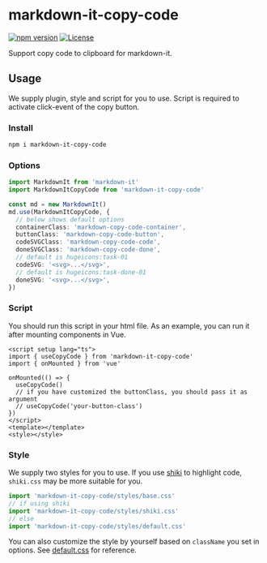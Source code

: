 # markdown-it-copy-code

[![npm version][npm-version-src]][npm-version-href]
[![License][license-src]][license-href]

Support copy code to clipboard for markdown-it.

## Usage

We supply plugin, style and script for you to use.
Script is required to activate click-event of the copy button.

### Install
``` sh
npm i markdown-it-copy-code
```

### Options
``` ts
import MarkdownIt from 'markdown-it'
import MarkdownItCopyCode from 'markdown-it-copy-code'

const md = new MarkdownIt()
md.use(MarkdownItCopyCode, {
  // below shows default options
  containerClass: 'markdown-copy-code-container',
  buttonClass: 'markdown-copy-code-button',
  codeSVGClass: 'markdown-copy-code-code',
  doneSVGClass: 'markdown-copy-code-done',
  // default is hugeicons:task-01
  codeSVG: '<svg>...</svg>',
  // default is hugeicons:task-done-01
  doneSVG: '<svg>...</svg>',
})
```

### Script
You should run this script in your html file.
As an example, you can run it after mounting components in Vue.
``` vue
<script setup lang="ts">
import { useCopyCode } from 'markdown-it-copy-code'
import { onMounted } from 'vue'

onMounted(() => {
  useCopyCode()
  // if you have customized the buttonClass, you should pass it as argument
  // useCopyCode('your-button-class')
})
</script>
<template></template>
<style></style>
```

### Style

We supply two styles for you to use.
If you use [shiki](https://shiki.style/packages/markdown-it) to highlight code, `shiki.css` may be more suitable for you.
``` ts
import 'markdown-it-copy-code/styles/base.css'
// if using shiki
import 'markdown-it-copy-code/styles/shiki.css'
// else
import 'markdown-it-copy-code/styles/default.css'
```

You can also customize the style by yourself based on `className` you set in options.
See [default.css](./styles/default.css) for reference.

<!-- Badges -->

[npm-version-src]: https://img.shields.io/npm/v/markdown-it-copy-code
[npm-version-href]: https://npmjs.com/package/markdown-it-copy-code
[license-src]: https://img.shields.io/github/license/howcasperwhat/markdown-it-copy-code.svg
[license-href]: https://github.com/howcasperwhat/markdown-it-copy-code/blob/main/LICENSE
